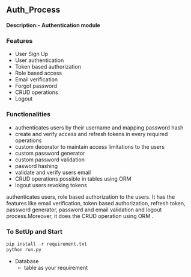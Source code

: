 ## Auth_Process
#### Description:- Authentication module 
### Features
- User Sign Up 
- User authentication
- Token based authorization
- Role based access
- Email verification
- Forgot password
- CRUD operations
- Logout
### Functionalities
- authenticates users by their username and mapping password hash 
- create and verify access and refresh tokens in every required operations
- custom decorator to maintain access limitations to the users
- custom password generator
- custom password validation
- pasword hashing
- validate and verify users email 
- CRUD operations possible in tables using ORM
- logout users revoking tokens

authenticates users, role based authorization to the users. It has the features like  email verification, token based authorization, refresh token, password generator, password and email validation and logout process.Moreover, it does the CRUD operation using ORM .



### To SetUp and Start
```python
pip install -r requirement.txt
python run.py
```

- Database
  - table as your requirement




  
  

